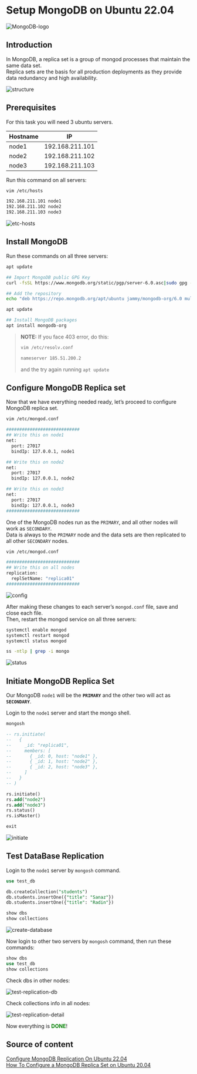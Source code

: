 # Setup MongoDB on Ubuntu 22.04

![MongoDB-logo](/assets/MongoDB-logo.jpg)

## Introduction

In MongoDB, a replica set is a group of mongod processes that maintain the same data set.<br>
Replica sets are the basis for all production deployments as they provide data redundancy and high availability.

![structure](/assets/MongoDB-structure.jpg)

## Prerequisites

For this task you will need 3 ubuntu servers.

| Hostname | IP              |
| -------- | --------------- |
| node1    | 192.168.211.101 |
| node2    | 192.168.211.102 |
| node3    | 192.168.211.103 |

Run this command on all servers:

```bash
vim /etc/hosts

192.168.211.101 node1
192.168.211.102 node2
192.168.211.103 node3
```

![etc-hosts](/assets/MongoDB-etc-hosts.jpg)

## Install MongoDB

Run these commands on all three servers:

```bash
apt update

## Import MongoDB public GPG Key
curl -fsSL https://www.mongodb.org/static/pgp/server-6.0.asc|sudo gpg --dearmor -o /etc/apt/trusted.gpg.d/mongodb-6.gpg

## Add the repository
echo "deb https://repo.mongodb.org/apt/ubuntu jammy/mongodb-org/6.0 multiverse" | sudo tee /etc/apt/sources.list.d/mongodb-org-6.0.list

apt update

## Install MongoDB packages
apt install mongodb-org
```

> **NOTE:** If you face 403 error, do this:
>
> ```bash
> vim /etc/resolv.conf
> 
> nameserver 185.51.200.2
> ```
>
> and the try again running `apt update`


## Configure MongoDB Replica set

Now that we have everything needed ready, let’s proceed to configure MongoDB replica set.

```bash
vim /etc/mongod.conf

############################
## Write this on node1
net:
  port: 27017
  bindIp: 127.0.0.1, node1

## Write this on node2
net:
  port: 27017
  bindIp: 127.0.0.1, node2

## Write this on node3
net:
  port: 27017
  bindIp: 127.0.0.1, node3
############################
```

One of the MongoDB nodes run as the `PRIMARY`, and all other nodes will work as `SECONDARY`.<br>
Data is always to the `PRIMARY` node and the data sets are then replicated to all other `SECONDARY` nodes.

```bash
vim /etc/mongod.conf

############################
## Write this on all nodes
replication:
  replSetName: "replica01"
############################
```

![config](/assets/MongoDB-config.jpg)

After making these changes to each server’s `mongod.conf` file, save and close each file.<br>
Then, restart the mongod service on all three servers:

```bash
systemctl enable mongod
systemctl restart mongod
systemctl status mongod

ss -ntlp | grep -i mongo
```

![status](/assets/MongoDB-status.jpg)

## Initiate MongoDB Replica Set

Our MongoDB `node1` will be the **`PRIMARY`** and the other two will act as **`SECONDARY`**.

Login to the `node1` server and start the mongo shell.

```sql
mongosh

-- rs.initiate(
--   {
--     _id: "replica01",
--     members: [
--       { _id: 0, host: "node1" },
--       { _id: 1, host: "node2" },
--       { _id: 2, host: "node3" },
--     ]
--   }
-- )

rs.initiate()
rs.add("node2")
rs.add("node3")
rs.status()
rs.isMaster()

exit
```

![initiate](/assets/MongoDB-initiate.jpg)

## Test DataBase Replication

Login to the `node1` server by `mongosh` command.

```sql
use test_db

db.createCollection("students")
db.students.insertOne({"title": "Sanaz"})
db.students.insertOne({"title": "Radin"})

show dbs
show collections
```

![create-database](/assets/MongoDB-create-database.jpg)

Now login to other two servers by `mongosh` command, then run these commands:

```sql
show dbs
use test_db
show collections
```

Check dbs in other nodes:

![test-replication-db](/assets/MongoDB-test-replication-db.jpg)

Check collections info in all nodes:

![test-replication-detail](/assets/MongoDB-test-replication-detail.jpg)

Now everything is <span style="color: green">**DONE**</span>!

## Source of content

[Configure MongoDB Replication On Ubuntu 22.04](https://computingforgeeks.com/configure-mongodb-replica-set-on-ubuntu/) <br>
[How To Configure a MongoDB Replica Set on Ubuntu 20.04](https://www.digitalocean.com/community/tutorials/how-to-configure-a-mongodb-replica-set-on-ubuntu-20-04) <br>